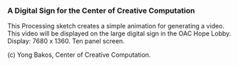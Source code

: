 ### A Digital Sign for the Center of Creative Computation

This Processing sketch creates a simple animation for generating a video. This video will be displayed on the large digital sign in the OAC Hope Lobby. Display: 7680 x 1360. Ten panel screen.

(c) Yong Bakos, Center of Creative Computation.
